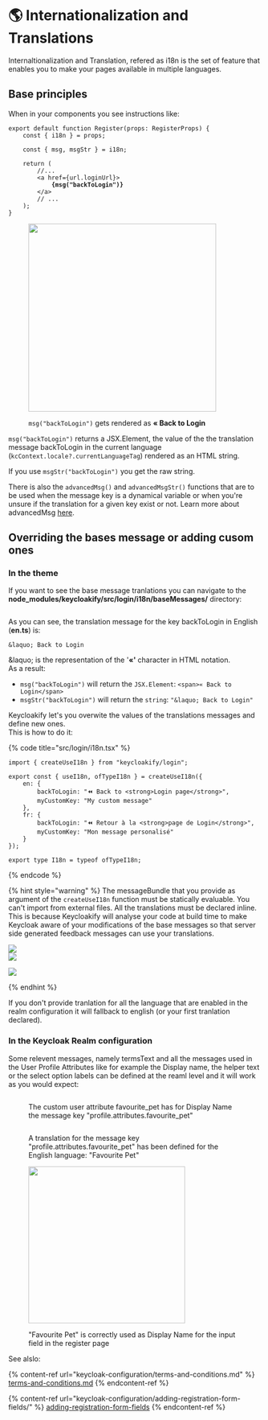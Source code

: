 # 🌎 Internationalization and Translations

Internaltionalization and Translation, refered as i18n is the set of feature that enables you to make your pages available in multiple languages. &#x20;

## Base principles

When in your components you see instructions like:

<pre class="language-tsx" data-title="src/login/Register.tsx"><code class="lang-tsx">export default function Register(props: RegisterProps) {
    const { i18n } = props;
    
    const { msg, msgStr } = i18n;

    return (
        //...
        &#x3C;a href={url.loginUrl}>
<strong>            {msg("backToLogin")}
</strong>        &#x3C;/a>
        // ...
    );
}
</code></pre>

<figure><img src=".gitbook/assets/image (41).png" alt="" width="374"><figcaption><p><code>msg("backToLogin")</code> gets rendered as <strong>« Back to Login</strong> </p></figcaption></figure>

`msg("backToLogin")` returns a JSX.Element, the value of the the translation message backToLogin in the current language (`kcContext.locale?.currentLanguageTag`) rendered as an HTML string.

If you use `msgStr("backToLogin")` you get the raw string. &#x20;

There is also the `advancedMsg()` and `advancedMsgStr()` functions that are to be used when the message key is a dynamical variable or when you're unsure if the translation for a given key exist or not. Learn more about advancedMsg [here](https://github.com/keycloakify/keycloakify/blob/9f1186302ea8d65caf5e1a220ba1635213de7293/src/login/i18n/i18n.tsx#L55-L82).

## Overriding the bases message or adding cusom ones

### In the theme

If you want to see the base message tranlations you can navigate to the **node\_modules/keycloakify/src/login/i18n/baseMessages/** directory: &#x20;

<figure><img src=".gitbook/assets/Screenshot 2024-06-22 at 20.37.14.png" alt=""><figcaption></figcaption></figure>

As you can see, the translation message for the key backToLogin in English (**en.ts**) is:

&#x20;`&laquo; Back to Login`

\&laquo; is the representation of the '**«'** character in HTML notation.  \
As a result: &#x20;

* `msg("backToLogin")` will return the `JSX.Element`: `<span>« Back to Login</span>`
* `msgStr("backToLogin")` will return the `string`: `"&laquo; Back to Login"`

Keycloakify let's you overwite the values of the translations messages and define new ones.\
This is how to do it:

{% code title="src/login/i18n.tsx" %}
```tsx
import { createUseI18n } from "keycloakify/login";

export const { useI18n, ofTypeI18n } = createUseI18n({
    en: {
        backToLogin: "⏪ Back to <strong>Login page</strong>",
        myCustomKey: "My custom message"
    },
    fr: {
        backToLogin: "⏪ Retour à la <strong>page de Login</strong>",
        myCustomKey: "Mon message personalisé"
    }
});

export type I18n = typeof ofTypeI18n;
```
{% endcode %}

{% hint style="warning" %}
The messageBundle that you provide as argument of the `createUseI18n` function must be statically evaluable. You can't import from external files. All the translations must be declared inline.  \
This is because Keycloakify will analyse your code at build time to make Keycloak aware of your modifications of the base messages so that server side generated feedback messages can use your translations. &#x20;

![](<.gitbook/assets/image (3) (1) (1).png>)\
![](<.gitbook/assets/image (4) (1).png>)

![](<.gitbook/assets/Screenshot 2024-06-22 at 21.36.53.png>)


{% endhint %}

If you don't provide tranlation for all the language that are enabled in the realm configuration it will fallback to english (or your first tranlation declared). &#x20;

### In the Keycloak Realm configuration

Some relevent messages, namely termsText and all the messages used in the User Profile Attributes like for example the Display name, the helper text or the select option labels can be defined at the reaml level and it will work as you would expect:

<figure><img src=".gitbook/assets/image (5).png" alt=""><figcaption><p>The custom user attribute favourite_pet has for Display Name the message key "profile.attributes.favourite_pet"</p></figcaption></figure>

<figure><img src=".gitbook/assets/image (1) (1).png" alt=""><figcaption><p>A translation for the message key "profile.attributes.favourite_pet" has been defined for the English language: "Favourite Pet"</p></figcaption></figure>

<figure><img src=".gitbook/assets/image (2) (1).png" alt="" width="312"><figcaption><p>"Favourite Pet" is correctly used as Display Name for the input field in the register page</p></figcaption></figure>

See alslo:

{% content-ref url="keycloak-configuration/terms-and-conditions.md" %}
[terms-and-conditions.md](keycloak-configuration/terms-and-conditions.md)
{% endcontent-ref %}

{% content-ref url="keycloak-configuration/adding-registration-form-fields/" %}
[adding-registration-form-fields](keycloak-configuration/adding-registration-form-fields/)
{% endcontent-ref %}
